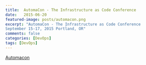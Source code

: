 ```yaml
---
title:  AutomaCon - The Infrastructure as Code Conference
date:   2015-06-20
featured-image: posts/automacon.png
excerpt: "AutomaCon - The Infrastructure as Code Conference
September 15-17, 2015 Portland, OR"
comments: false
categories: [DevOps]
tags: [DevOps]
---
```


[Automacon](http://www.automacon.io/)
